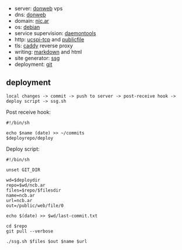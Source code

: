 - server: [donweb](https://donweb.com) vps
- dns: [donweb](https://donweb.com)
- domain: [nic.ar](https://nic.ar/)
- os: [debian](https://www.debian.org/)
- service supervision: [daemontools](https://cr.yp.to/daemontools.html)
- http: [ucspi-tcp](https://cr.yp.to/ucspi-tcp.html) and [publicfile](https://cr.yp.to/publicfile.html)
- tls: [caddy](https://caddyserver.com/docs/) reverse proxy
- writing: [markdown](https://kristaps.bsd.lv/lowdown/) and html
- site generator: [ssg](https://romanzolotarev.com/ssg.html)
- deployment: [git](https://git-scm.com/)

## deployment

	local changes -> commit -> push to server -> post-receive hook -> deploy script -> ssg.sh

Post receive hook:

	#!/bin/sh
	
	echo $name (date) >> ~/commits
	$deployrepo/deploy

Deploy script:

	#!/bin/sh
	
	unset GIT_DIR
	
	wd=$deploydir
	repo=$wd/ncb.ar
	files=$repo/$filesdir
	name=ncb.ar
	url=ncb.ar
	out=/public/web/file/0
	
	echo $(date) >> $wd/last-commit.txt
	
	cd $repo
	git pull --verbose
	
	./ssg.sh $files $out $name $url


